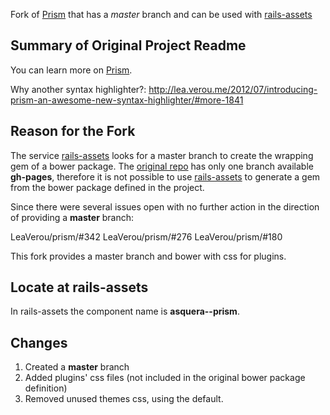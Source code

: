 Fork of [Prism](http://github.com/LeaVerou/prism) that has a *master* branch
and can be used with [rails-assets](http://www.rails-assets.org)

## Summary of Original Project Readme

You can learn more on [Prism](http://prismjs.com/).

Why another syntax highlighter?:
http://lea.verou.me/2012/07/introducing-prism-an-awesome-new-syntax-highlighter/#more-1841

## Reason for the Fork

The service [rails-assets](http://www.rails-assets.org) looks for a master
branch to create the wrapping gem of a bower package.  The [original
repo](http://github.com/LeaVerou/prism) has only one branch available
**gh-pages**, therefore it is not possible to use
[rails-assets](http://www.rails-assets.org) to generate a gem from the bower
package defined in the project.

Since there were several issues open with no further action in the direction
of providing a **master** branch:

LeaVerou/prism/#342
LeaVerou/prism/#276
LeaVerou/prism/#180

This fork provides a master branch and bower with css for plugins.

## Locate at rails-assets

In rails-assets the component name is **asquera--prism**.

## Changes

1. Created a **master** branch
2. Added plugins' css files (not included in the original bower package
   definition)
2. Removed unused themes css, using the default.

